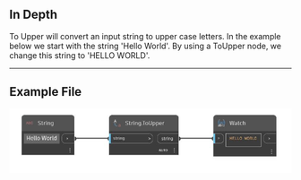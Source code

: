 ## In Depth
To Upper will convert an input string to upper case letters. In the example below we start with the string 'Hello World'. By using a ToUpper node, we change this string to 'HELLO WORLD'.
___
## Example File

![ToUpper](./DSCore.String.ToUpper_img.jpg)

